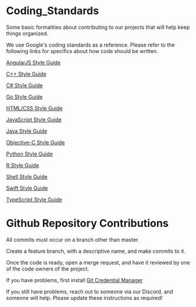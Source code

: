# Coding_Standards

Some basic formalities about contributing to our projects that will help keep things organized.

We use Google's coding standards as a reference. Please refer to the following links for specifics about how code should be written.

[AngularJS Style Guide](https://google.github.io/styleguide/angularjs-google-style.html)

[C++ Style Guide](https://google.github.io/styleguide/cppguide.html)

[C# Style Guide](https://google.github.io/styleguide/csharp-style.html)

[Go Style Guide](https://google.github.io/styleguide/go/)

[HTML/CSS Style Guide](https://google.github.io/styleguide/htmlcssguide.html)

[JavaScript Style Guide](https://google.github.io/styleguide/jsguide.html)

[Java Style Guide](https://google.github.io/styleguide/javaguide.html)

[Objective-C Style Guide](https://google.github.io/styleguide/objcguide.html)

[Python Style Guide](https://google.github.io/styleguide/pyguide.html)

[R Style Guide](https://google.github.io/styleguide/Rguide.html)

[Shell Style Guide](https://google.github.io/styleguide/shellguide.html)

[Swift Style Guide](https://google.github.io/swift/)

[TypeScript Style Guide](https://google.github.io/styleguide/tsguide.html)

# Github Repository Contributions

All commits must occur on a branch other than master.

Create a feature branch, with a descriptive name, and make commits to it. 

Once the code is ready, open a merge request, and have it reviewed by one of the code owners of the project.

If you have problems, first install [Git Credential Manager](https://github.com/GitCredentialManager/git-credential-manager/blob/main/README.md)

If you still have problems, reach out to someone via our Discord, and someone will help. Please update these instructions as required!
